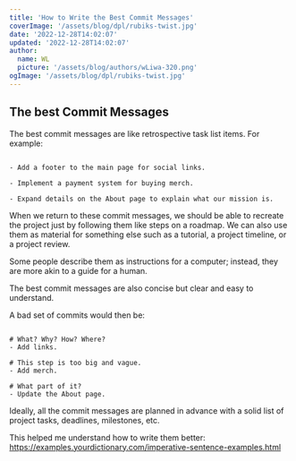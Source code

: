 ```yaml
---
title: 'How to Write the Best Commit Messages'
coverImage: '/assets/blog/dpl/rubiks-twist.jpg'
date: '2022-12-28T14:02:07'
updated: '2022-12-28T14:02:07'
author:
  name: WL
  picture: '/assets/blog/authors/wLiwa-320.png'
ogImage: '/assets/blog/dpl/rubiks-twist.jpg'
---
```


## The best Commit Messages

The best commit messages are like retrospective task list items. For example:

```

- Add a footer to the main page for social links.
    
- Implement a payment system for buying merch.
    
- Expand details on the About page to explain what our mission is.

```

When we return to these commit messages, we should be able to recreate the project just by following them like steps on a roadmap. We can also use them as material for something else such as a tutorial, a project timeline, or a project review.

Some people describe them as instructions for a computer; instead, they are more akin to a guide for a human.

The best commit messages are also concise but clear and easy to understand.

A bad set of commits would then be:

```

# What? Why? How? Where?
- Add links. 

# This step is too big and vague.
- Add merch. 

# What part of it?
- Update the About page. 

```

Ideally, all the commit messages are planned in advance with a solid list of project tasks, deadlines, milestones, etc.

This helped me understand how to write them better: <https://examples.yourdictionary.com/imperative-sentence-examples.html>
